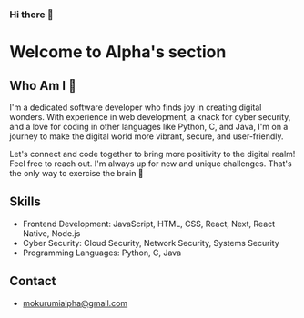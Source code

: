 ### Hi there 👋
# Welcome to Alpha's section

## Who Am I 🤔

I'm a dedicated software developer who finds joy in creating digital wonders. With experience in web development, a knack for cyber security, and a love for coding in other languages like Python, C, and Java, I'm on a journey to make the digital world more vibrant, secure, and user-friendly.

Let's connect and code together to bring more positivity to the digital realm! Feel free to reach out. I'm always up for new and unique challenges. That's the only way to exercise the brain 🚀

## Skills

- Frontend Development: JavaScript, HTML, CSS, React, Next, React Native, Node.js
- Cyber Security: Cloud Security, Network Security, Systems Security
- Programming Languages: Python, C, Java

## Contact

- mokurumialpha@gmail.com
